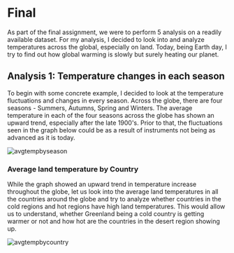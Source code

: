 # Final

As part of the final assignment, we were to perform 5 analysis on a readily available dataset.
For my analysis, I decided to look into and analyze temperatures across the global, especially on land.
Today, being Earth day, I try to find out how global warming is slowly but surely heating our planet.

## Analysis 1: Temperature changes in each season

To begin with some concrete example, I decided to look at the temperature fluctuations and changes in every season. Across the globe, there are four seasons - Summers, Autumns, Spring and Winters. The average temperature in each of the four seasons across the globe has shown an upward trend, especially after the late 1900's. Prior to that, the fluctuations seen in the graph below could be as a result of instruments not being as advanced as it is today.

![avgtempbyseason](https://cloud.githubusercontent.com/assets/25044644/25309105/dddeeaf2-2791-11e7-9ed5-9fc2cc16032a.png)

### Average land temperature by Country

While the graph showed an upward trend in temperature increase throughout the globe, let us look into the average land temperatures in all the countries around the globe and try to analyze whether countries in the cold regions and hot regions have high land temperatures. This would allow us to understand, whether Greenland being a cold country is getting warmer or not and how hot are the countries in the desert region showing up.

![avgtempbycountry](https://cloud.githubusercontent.com/assets/25044644/25309220/31d525e2-2795-11e7-98e5-0dce316cdc20.png)





